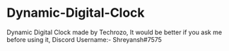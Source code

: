 # Dynamic-Digital-Clock
Dynamic Digital Clock made by Techrozo, It would be better if you ask me before using it, Discord Username:- Shreyansh#7575
